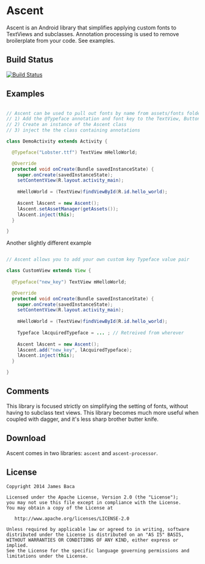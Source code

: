 Ascent
============

Ascent is an Android library that simplifies applying custom fonts to TextViews and subclasses.
Annotation processing is used to remove broilerplate from your code.  See examples.

Build Status
------------
[![Build Status](https://travis-ci.org/desertjim/ascent.svg?branch=master)](https://travis-ci.org/desertjim/ascent)

Examples
--------

```java

// Ascent can be used to pull out fonts by name from assets/fonts folder
// 1) Add the @Typeface annotation and font key to the TextView, Button etc member variable
// 2) Create an instance of the Ascent class
// 3) inject the the class containing annotations

class DemoActivity extends Activity {

  @Typeface("Lobster.ttf") TextView mHelloWorld;

  @Override
  protected void onCreate(Bundle savedInstanceState) {
    super.onCreate(savedInstanceState);
    setContentView(R.layout.activity_main);
        
    mHelloWorld = (TextView)findViewById(R.id.hello_world);
        
    Ascent lAscent = new Ascent();
    lAscent.setAssetManager(getAssets());
    lAscent.inject(this);
  }

}
```

Another slightly different example

```java

// Ascent allows you to add your own custom key Typeface value pair

class CustomView extends View {
  
  @Typeface("new_key") TextView mHelloWorld;

  @Override
  protected void onCreate(Bundle savedInstanceState) {
    super.onCreate(savedInstanceState);
    setContentView(R.layout.activity_main);
        
    mHelloWorld = (TextView)findViewById(R.id.hello_world);
    
    Typeface lAcquiredTypeface = ... ; // Retreived from wherever
    
    Ascent lAscent = new Ascent();
    lAscent.add("new_key", lAcquiredTypeface);
    lAscent.inject(this);
  }

}
```

Comments
--------
This library is focused strictly on simplifying the setting of fonts, without having to subclass text views.  This library becomes much more useful when coupled with dagger, and it's less sharp brother butter knife. 


Download
--------

Ascent comes in two libraries: `ascent` and `ascent-processor`.


License
-------

    Copyright 2014 James Baca

    Licensed under the Apache License, Version 2.0 (the "License");
    you may not use this file except in compliance with the License.
    You may obtain a copy of the License at

       http://www.apache.org/licenses/LICENSE-2.0

    Unless required by applicable law or agreed to in writing, software
    distributed under the License is distributed on an "AS IS" BASIS,
    WITHOUT WARRANTIES OR CONDITIONS OF ANY KIND, either express or implied.
    See the License for the specific language governing permissions and
    limitations under the License.
